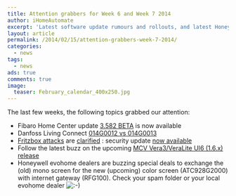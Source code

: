 ```yaml
---
title: Attention grabbers for Week 6 and Week 7 2014
author: iHomeAutomate
excerpt: 'Latest software update rumours and rollouts, and latest Honeywell Evohome spam :-)'
layout: article
permalink: /2014/02/15/attention-grabbers-week-7-2014/
categories:
  - news
tags:
  - news
ads: true
comments: true
image:
  teaser: February_calendar_400x250.jpg
---
```

The last few weeks, the following topics grabbed our attention:

  * Fibaro Home Center update <a href="http://forum.fibaro.com/viewtopic.php?t=3675" target="_blank">3.582 BETA</a> is now available
  * Danfoss Living Connect <a href="http://www.domoticaforum.eu/viewtopic.php?f=50&t=9439" target="_blank">014G0012 vs 014G0013</a>
  * <a href="http://www.avm.de/en/news/artikel/2014/security_advisory.html" target="_blank">Fritzbox attacks</a> are <a href="http://www.avm.de/en/press/announcements/2014/2014_02_07.php3" target="_blank">clarified</a> : security update <a href="http://www.avm.de/en/press/announcements/2014/2014_02_10.php3" target="_blank">now available</a>
  * Follow the latest buzz on the upcoming <a href="http://forum.micasaverde.com/index.php/topic,22390.0.html" target="_blank">MCV Vera3/VeraLite UI6 (1.6.x) release</a>
  * Honeywell evohome dealers are buzzing special deals to exchange the (old) mono screen for the new (upcoming) color screen (ATC928G2000) with internet gateway (RFG100). Check your spam folder or your local evohome dealer <img src="http://www.ihomeautomate.eu/wp-includes/images/smilies/icon_smile.gif" alt=":-)" class="wp-smiley" />

